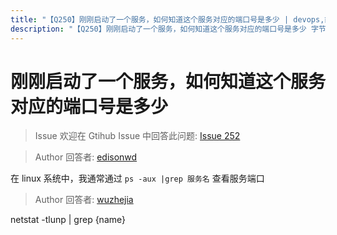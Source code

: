 ```yaml
---
title: "【Q250】刚刚启动了一个服务，如何知道这个服务对应的端口号是多少 | devops,前端工程化高频面试题"
description: "【Q250】刚刚启动了一个服务，如何知道这个服务对应的端口号是多少 字节跳动面试题、阿里腾讯面试题、美团小米面试题。"
---
```


# 刚刚启动了一个服务，如何知道这个服务对应的端口号是多少

> Issue
> 欢迎在 Gtihub Issue 中回答此问题: [Issue 252](https://github.com/shfshanyue/Daily-Question/issues/252)

> Author
> 回答者: [edisonwd](https://github.com/edisonwd)

在 linux 系统中，我通常通过 `ps -aux |grep 服务名` 查看服务端口

> Author
> 回答者: [wuzhejia](https://github.com/wuzhejia)

netstat -tlunp | grep {name}
